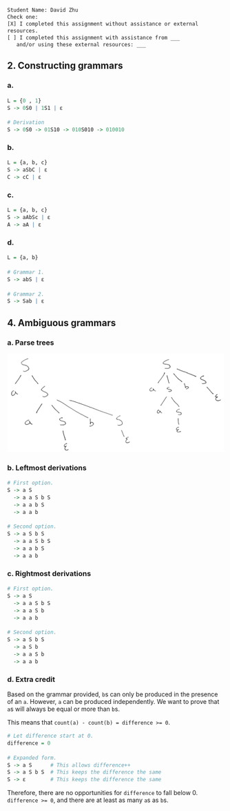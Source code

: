 ```
Student Name: David Zhu
Check one:
[X] I completed this assignment without assistance or external resources.
[ ] I completed this assignment with assistance from ___
   and/or using these external resources: ___
```

## 2. Constructing grammars

### a.
```R
L = {0 , 1}
S -> 0S0 | 1S1 | ε

# Derivation
S -> 0S0 -> 01S10 -> 010S010 -> 010010
```

### b.
```R
L = {a, b, c}
S -> aSbC | ε
C -> cC | ε
```

### c.
```R
L = {a, b, c}
S -> aAbSc | ε
A -> aA | ε
```

### d.
```R
L = {a, b}

# Grammar 1.
S -> abS | ε

# Grammar 2.
S -> Sab | ε
```

## 4. Ambiguous grammars

### a. Parse trees

![](assets/4a.png)

### b. Leftmost derivations
```R
# First option.
S -> a S
  -> a a S b S
  -> a a b S
  -> a a b

# Second option.
S -> a S b S
  -> a a S b S
  -> a a b S
  -> a a b
```

### c. Rightmost derivations
```R
# First option.
S -> a S
  -> a a S b S
  -> a a S b
  -> a a b

# Second option.
S -> a S b S
  -> a S b
  -> a a S b
  -> a a b
```

### d. Extra credit
Based on the grammar provided, `b`s can only be produced in the presence of an `a`. However, `a` can be produced independently. We want to prove that `a`s will always be equal or more than `b`s.

This means that `count(a) - count(b) = difference >= 0`.

```R
# Let difference start at 0.
difference = 0

# Expanded form.
S -> a S      # This allows difference++
S -> a S b S  # This keeps the difference the same
S -> ε        # This keeps the difference the same
```

Therefore, there are no opportunities for `difference` to fall below 0. `difference >= 0`, and there are at least as many `a`s as `b`s.
